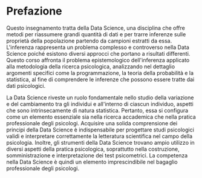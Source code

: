 # Prefazione

Questo insegnamento tratta della Data Science, una disciplina che offre metodi per riassumere grandi quantità di dati e per trarre inferenze sulle proprietà della popolazione partendo da campioni estratti da essa. L'inferenza rappresenta un problema complesso e controverso nella Data Science poiché esistono diversi approcci che portano a risultati differenti. Questo corso affronta il problema epistemologico dell'inferenza applicato alla metodologia della ricerca psicologica, analizzando nel dettaglio argomenti specifici come la programmazione, la teoria della probabilità e la statistica, al fine di comprendere le inferenze che possono essere tratte dai dati psicologici.

La Data Science riveste un ruolo fondamentale nello studio della variazione e del cambiamento tra gli individui e all'interno di ciascun individuo, aspetti che sono intrinsecamente di natura statistica. Pertanto, essa si configura come un elemento essenziale sia nella ricerca accademica che nella pratica professionale degli psicologi. Acquisire una solida comprensione dei principi della Data Science è indispensabile per progettare studi psicologici validi e interpretare correttamente la letteratura scientifica nel campo della psicologia. Inoltre, gli strumenti della Data Science trovano ampio utilizzo in diversi aspetti della pratica psicologica, soprattutto nella costruzione, somministrazione e interpretazione dei test psicometrici. La competenza nella Data Science è quindi un elemento imprescindibile nel bagaglio professionale degli psicologi.

